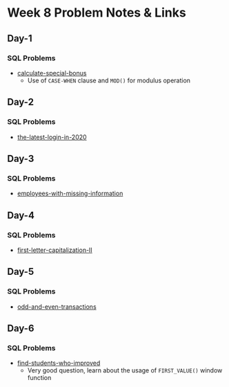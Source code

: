 # Week 8 Problem Notes & Links

## Day-1
### SQL Problems
- [calculate-special-bonus](https://leetcode.com/problems/calculate-special-bonus/)
    + Use of `CASE-WHEN` clause and `MOD()` for modulus operation

## Day-2
### SQL Problems
- [the-latest-login-in-2020](https://leetcode.com/problems/the-latest-login-in-2020/)

## Day-3
### SQL Problems
- [employees-with-missing-information](https://leetcode.com/problems/employees-with-missing-information/)

## Day-4
### SQL Problems
- [first-letter-capitalization-II](https://leetcode.com/problems/first-letter-capitalization-ii/)

## Day-5
### SQL Problems
- [odd-and-even-transactions](https://leetcode.com/problems/odd-and-even-transactions/)

## Day-6
### SQL Problems
- [find-students-who-improved](https://leetcode.com/problems/find-students-who-improved/)
    + Very good question, learn about the usage of `FIRST_VALUE()` window function
